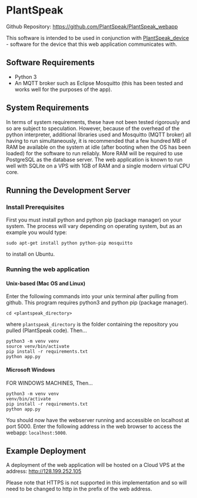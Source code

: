 # PlantSpeak
Github Repository: https://github.com/PlantSpeak/PlantSpeak_webapp

This software is intended to be used in conjunction with [PlantSpeak_device](https://github.com/PlantSpeak/PlantSpeak_device) - software for the device that this web application communicates with.

## Software Requirements
- Python 3
- An MQTT broker such as Eclipse Mosquitto (this has been tested and works well for the purposes of the app).

## System Requirements
In terms of system requirements, these have not been tested rigorously and so are subject to speculation. However, because of the overhead of the python interpreter, additional libraries used and Mosquitto (MQTT broker) all having to run simultaneously, it is recommended that a few hundred MB of RAM be available on the system at idle (after booting when the OS has been loaded) for the software to run reliably. More RAM will be required to use PostgreSQL as the database server. The web application is known to run well with SQLite on a VPS with 1GB of RAM and a single modern virtual CPU core.

## Running the Development Server
### Install Prerequisites
First you must install python and python pip (package manager) on your system. The process will vary depending on operating system, but as an example you would type:

`sudo apt-get install python python-pip mosquitto`

to install on Ubuntu.

### Running the web application
#### Unix-based (Mac OS and Linux)
Enter the following commands into your unix terminal after pulling from github. This program requires python3 and python pip (package manager).

    cd <plantspeak_directory>

where ``plantspeak_directory`` is the folder containing the repository you pulled (PlantSpeak code). Then...

    python3 -m venv venv
    source venv/bin/activate
    pip install -r requirements.txt
    python app.py

#### Microsoft Windows
FOR WINDOWS MACHINES, Then...

    python3 -m venv venv
    venv/bin/activate
    pip install -r requirements.txt
    python app.py

You should now have the webserver running and accessible on localhost at port 5000.
Enter the following address in the web browser to access the webapp: ``localhost:5000``.

## Example Deployment
A deployment of the web application will be hosted on a Cloud VPS at the address: http://128.199.252.105

Please note that HTTPS is not supported in this implementation and so will need to be changed to http in the prefix of the web address.

